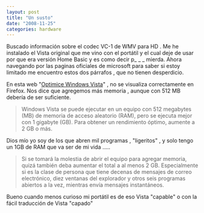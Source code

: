 ```yaml
---
layout: post
title: "Un susto"
date: "2008-11-25"
categories: hardware
---
```


Buscado información sobre el codec VC-1 de WMV para HD . Me he instalado el Vista original que me vino con el portátil y el cual deje de usar por que era versión Home Basic y es como decir p\_ \_ \_ mierda. Ahora navegando por las paginas oficiales de microsoft para saber si estoy limitado me encuentro estos dos párrafos , que no tienen desperdicio.

En esta web "[Optimice Windows Vista](https://windowshelp.microsoft.com/Windows/es-ES/help/83ec0ffe-ee04-4d53-8b87-25d1f05c954e3082.mspx#section_8)" , no se visualiza correctamente en Firefox. Nos dice que agregemos más memoria , aunque con 512 MB debería de ser suficiente.

> Windows Vista se puede ejecutar en un equipo con 512 megabytes (MB) de memoria de acceso aleatorio (RAM), pero se ejecuta mejor con 1 gigabyte (GB). Para obtener un rendimiento óptimo, aumente a 2 GB o más.

Dios mío yo soy de los que abren mil programas , "ligeritos" , y solo tengo un 1GB de RAM que va ser de mi vida .....

> Si se tomará la molestia de abrir el equipo para agregar memoria, quizá también deba aumentar el total a al menos 2 GB. Especialmente si es la clase de persona que tiene decenas de mensajes de correo electrónico, diez ventanas del explorador y otros seis programas abiertos a la vez, mientras envía mensajes instantáneos.

Bueno cuando menos curioso mi portátil es de eso Vista "capable" o con la fácil traducción de Vista "capado"
